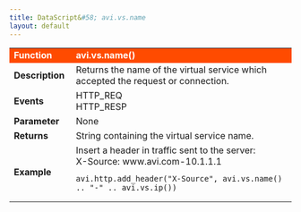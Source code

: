 ```yaml
---
title: DataScript&#58; avi.vs.name
layout: default
---
```

<table class="table table-hover"> 
 <tbody> 
  <tr bgcolor="ff4b00"> 
   <td width="100"> <font size="3" color="white"><strong>Function</strong></font> </td> 
   <td width="600"><font color="white"><b>avi.vs.name()</b></font></td> 
  </tr> 
  <tr> 
   <td width="100"> <font size="3"><strong>Description</strong></font> </td> 
   <td width="600">Returns the name of the virtual service which accepted the request or connection.</td> 
  </tr> 
  <tr> 
   <td width="100"> <font size="3"><strong>Events</strong></font> </td> 
   <td width="600">HTTP_REQ<br> HTTP_RESP</td> 
  </tr> 
  <tr> 
   <td width="100"> <font size="3"><strong>Parameter</strong></font> </td> 
   <td width="600">None</td> 
  </tr> 
  <tr> 
   <td width="100"> <font size="3"><strong>Returns</strong></font> </td> 
   <td width="600">String containing the virtual service name.</td> 
  </tr> 
  <tr> 
   <td width="100"> <font size="3"><strong>Example</strong></font> </td> 
   <td width="600">Insert a header in traffic sent to the server:<br> X-Source: www.avi.com-10.1.1.1<br> 
    <!-- Crayon Syntax Highlighter v2.7.1 --> <pre><code class="language-lua">avi.http.add_header("X-Source", avi.vs.name() .. "-" .. avi.vs.ip())</code></pre> 
    <!-- [Format Time: 0.0026 seconds] --> </td> 
  </tr> 
 </tbody> 
</table>